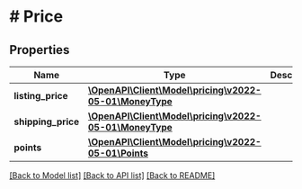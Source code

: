 # # Price

## Properties

Name | Type | Description | Notes
------------ | ------------- | ------------- | -------------
**listing_price** | [**\OpenAPI\Client\Model\pricing\v2022-05-01\MoneyType**](MoneyType.md) |  |
**shipping_price** | [**\OpenAPI\Client\Model\pricing\v2022-05-01\MoneyType**](MoneyType.md) |  | [optional]
**points** | [**\OpenAPI\Client\Model\pricing\v2022-05-01\Points**](Points.md) |  | [optional]

[[Back to Model list]](../../README.md#models) [[Back to API list]](../../README.md#endpoints) [[Back to README]](../../README.md)
